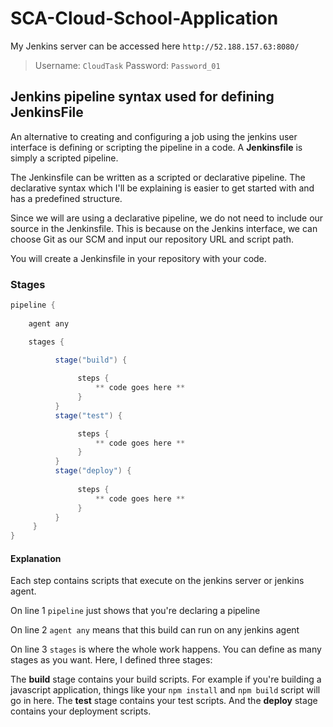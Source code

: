 # SCA-Cloud-School-Application

My Jenkins server can be accessed here ```http://52.188.157.63:8080/``` 
>Username: ```CloudTask``` Password: ```Password_01```


##  Jenkins pipeline syntax used for defining JenkinsFile

An alternative to creating and configuring a job using the jenkins user interface is defining or scripting the pipeline in a code. A **Jenkinsfile** is simply a scripted pipeline.

The Jenkinsfile can be written as a scripted or declarative pipeline. The declarative syntax which I'll be explaining is easier to get started with and has a predefined structure. 

Since we will are using a declarative pipeline, we do not need to include our source in the Jenkinsfile. This is because on the Jenkins interface, we can choose Git as our SCM and input our repository URL and script path.

You will create a Jenkinsfile in your repository with your code. 

### Stages 

```groovy
pipeline {
    
    agent any

    stages {
         
          stage("build") {

               steps {
                   ** code goes here **
               }
          }
          stage("test") {

               steps {
                   ** code goes here **
               }
          }
          stage("deploy") {
               
               steps {
                   ** code goes here **
               }
          }
     }
}
```

#### Explanation
Each step contains scripts that execute on the jenkins server or jenkins agent.

On line 1 ```pipeline``` just shows that you're declaring a pipeline

On line 2 ```agent any``` means that this build can run on any jenkins agent

On line 3 ```stages``` is where the whole work happens. You can define as many stages as you want. Here, I defined three stages:

The **build** stage contains your build scripts. For example if you're building a javascript application, things like your ```npm install``` and ```npm build``` script will  go in here. 
The **test** stage contains your test scripts. And the **deploy** stage contains your deployment scripts.

